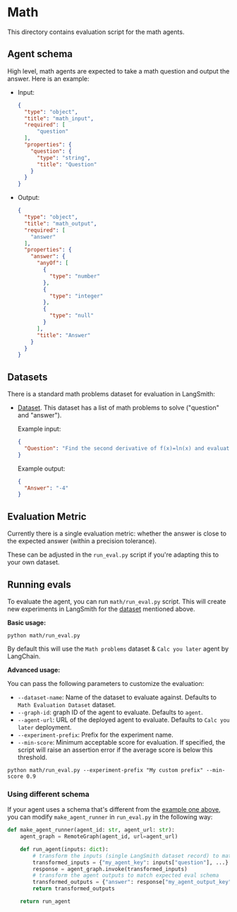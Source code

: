 # Math

This directory contains evaluation script for the math agents.

## Agent schema

High level, math agents are expected to take a math question and output the answer. Here is an example:

- Input:

    ```json
    {
      "type": "object",
      "title": "math_input",
      "required": [
          "question"
      ],
      "properties": {
        "question": {
          "type": "string",
          "title": "Question"
        }
      }
    }
    ```

- Output:

    ```json
    {
      "type": "object",
      "title": "math_output",
      "required": [
        "answer"
      ],
      "properties": {
        "answer": {
          "anyOf": [
            {
              "type": "number"
            },
            {
              "type": "integer"
            },
            {
              "type": "null"
            }
          ],
          "title": "Answer"
        }
      }
    }
    ```


## Datasets

There is a standard math problems dataset for evaluation in LangSmith:

- [Dataset](https://smith.langchain.com/public/e0993f2f-c055-4446-afc2-e52da6a4dda0/d). This dataset has a list of math problems to solve ("question" and "answer").

  Example input:
  ```json
  {
    "Question": "Find the second derivative of f(x)=ln(x) and evaluate it at x=0.5."
  }
  ```

  Example output:

  ```json
  {
    "Answer": "-4"
  }
  ```

## Evaluation Metric

Currently there is a single evaluation metric: whether the answer is close to the expected answer (within a precision tolerance).

These can be adjusted in the `run_eval.py` script if you're adapting this to your own dataset.

## Running evals

To evaluate the agent, you can run `math/run_eval.py` script. This will create new experiments in LangSmith for the [dataset](#datasets) mentioned above.

**Basic usage:**

```shell
python math/run_eval.py
```

By default this will use the `Math problems` dataset & `Calc you later` agent by LangChain.

**Advanced usage:**

You can pass the following parameters to customize the evaluation:

- `--dataset-name`: Name of the dataset to evaluate against. Defaults to `Math Evaluation Dataset` dataset.
- `--graph-id`: graph ID of the agent to evaluate. Defaults to `agent`.
- `--agent-url`: URL of the deployed agent to evaluate. Defaults to `Calc you later` deployment.
- `--experiment-prefix`: Prefix for the experiment name.
- `--min-score`: Minimum acceptable score for evaluation. If specified, the script will raise an assertion error if the average score is below this threshold.

```shell
python math/run_eval.py --experiment-prefix "My custom prefix" --min-score 0.9
```

### Using different schema

If your agent uses a schema that's different from the [example one above](#agent-schema), you can modify `make_agent_runner` in `run_eval.py` in the following way:

```python
def make_agent_runner(agent_id: str, agent_url: str):
    agent_graph = RemoteGraph(agent_id, url=agent_url)

    def run_agent(inputs: dict):
        # transform the inputs (single LangSmith dataset record) to match the agent's schema
        transformed_inputs = {"my_agent_key": inputs["question"], ...}
        response = agent_graph.invoke(transformed_inputs)
        # transform the agent outputs to match expected eval schema
        transformed_outputs = {"answer": response["my_agent_output_key"]}
        return transformed_outputs

    return run_agent
```